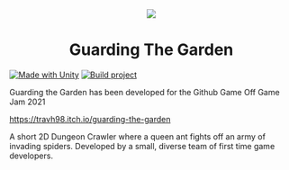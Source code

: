 <div align="center">
    <img src="Assets/UI Assets/Title.png">
    <h1>Guarding The Garden</h1>
</div align="center">

[![Made with Unity](https://img.shields.io/badge/Made%20with-Unity-57b9d3.svg?style=for-the-badge&logo=unity)](https://unity3d.com)
[![Build project](https://img.shields.io/github/workflow/status/KennanHunter/GameOff2021/Build%20project?style=for-the-badge)](https://github.com/KennanHunter/GameOff2021/actions/)

Guarding the Garden has been developed for the Github Game Off Game Jam 2021

https://travh98.itch.io/guarding-the-garden

A short 2D Dungeon Crawler where a queen ant fights off an army of invading spiders. Developed by a small, diverse team of first time game developers.
